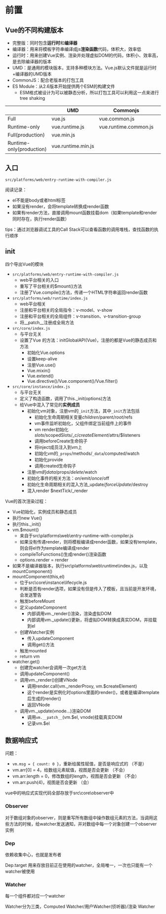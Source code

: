 # 前置

## Vue的不同构建版本

- 完整版：同时包含**运行时**和**编译器**
- 编译器：用来将模板字符串编译成js**渲染函数**代码，体积大，效率低
- 运行时：用来创建Vue实例、渲染并处理虚拟DOM的代码，体积小、效率高，是去除编译器的版本
- UMD：是通用的模块版本，支持多种模块方法。Vue.js默认文件就是运行时+编译器的UMD版本
- CommonJS：配合老版本的打包工具
- ES Module：从2.6版本开始提供两个ESM的构建文件
  - ESM格式被设计为可以被静态分析，所以打包工具可以利用这一点来进行tree shaking

|                          | UMD                | Commonjs              |      | ES Module          |
| ------------------------ | ------------------ | --------------------- | ---- | ------------------ |
| Full                     | vue.js             | vue.common.js         |      | vue.esm.js         |
| Runtime-only             | vue.runtime.js     | vue.runtime.common.js |      | vue.runtime.esm.js |
| Full(production)         | vue.min.js         |                       |      |                    |
| Runtime-only(production) | vue.runtime.min.js |                       |      |                    |

## 入口

`src/platforms/web/entry-runtime-with-compiler.js`

阅读记录：

- el不能是body或者html标签
- 如果没有render，会将template转换成render函数
- 如果有render方法，直接调用mount函数挂载dom（如果template和render同时存在，执行render函数）

tips：通过浏览器调试工具的Call Stack可以查看函数的调用堆栈，查找函数的执行顺序

## init

四个导出Vue的模块

- `src/platforms/web/entry-runtime-with-compiler.js`
  - web平台相关的入口
  - 重写了平台相关的$mount()方法
  - 注册了Vue.compile()方法，传递一个HTML字符串返回render函数
- `src/platforms/web/runtime/index.js`
  - web平台相关
  - 注册和平台相关的全局指令：v-model、v-show
  - 注册和平台相关的全局组件：v-transition、v-transition-group
  - 将__patch__注册成全局方法
- `src/core/index.js`
  - 与平台无关
  - 设置了Vue 的方法：initGlobalAPI(Vue)，注册的都是Vue的静态成员和方法
    - 初始化Vue.options
    - 设置keep-alive
    - 注册Vue.use()
    - Vue.mixin()
    - Vue.extend()
    - Vue.directive()/Vue.component()/Vue.filter()
- `src/core/instance/index.js`
  - 与平台无关
  - 定义了构造函数，调用了this._init(options)方法
  - 给Vue中混入了常见的**实例成员**
    - 初始化vm对象，注册vm的`_init`方法，其中`_init`方法包括
      - 初始化生命周期相关变量$children/$parent/$root/$refs
      - vm事件监听初始化，父组件绑定当前组件上的事件
      - vm render初始化 $slots/$scopedSlots/_c/$createElement/$attrs/$listeners
      - 调用beforeCreate生命钩子
      - 将inject成员注入到vm上
      - 初始化vm的`_props`/methods/`_data`/computed/watch
      - 初始化provide
      - 调用created生命钩子
    - 注册vm的$data/$props/$delete/$watch
    - 初始化事件的相关方法：$on/$emit/$once/$off
    - 初始化生命周期相关的混入方法_update/$forceUpdate/$destroy
    - 混入render $nextTick/_render

Vue的首次渲染过程：

- Vue初始化，实例成员和静态成员
- 执行new Vue()
- 执行this._init()
- vm.$mount()
  - 来自于src\platforms\web\entry-runtime-with-compiler.js
  - 如果没有传递render，则将模板编译成render函数，如果没有template，则会将el作为template编译成render
  - compileToFunctions()生成render()渲染函数
  - options.render = render
- 如果不是编译器版本，执行src\platforms\web\runtime\index.js，以及mountComponent()
- mountComponent(this,el)
  - 位于src\core\instance\lifecycle.js
  - 判断是否有render选项，如果没有但是传入了模板，且当前是开发环境，会发送警告
  - 触发beforeMount
  - 定义updateComponent
    - 内部调用vm._render()渲染，渲染虚拟DOM
    - 内部调用vm._update()更新，将虚拟DOM转换成真实DOM，并挂载到el
  - 创建Watcher实例
    - 传入updateComponent
    - 调用get()方法
  - 触发mounted
  - return vm
- watcher.get()
  - 创建完watcher会调用一次get方法
  - 调用updateComponent()
  - 调用vm._render()创建VNode
    - 调用render.call(vm._renderProxy, vm.$createElement)
    - 这个render是实例化时options里面的render()，或者是编译template后生成的render()
    - 返回VNode
  - 调用vm._update(vnode...)渲染DOM
    - 调用`vm.__patch__`(vm.$el, vnode)挂载真实DOM
    - 记录vm.$el

## 数据响应式

问题：

- `vm.msg = { count: 0 }`，重新给属性赋值，是否是响应式的 （不是）
- vm.arr[0] = 4，给数组元素赋值，视图是否会更新 （不会）
- vm.arr.length = 0，修改数组的length，视图是否会更新 （不会）
- vm.arr.push(4)，视图是否会更新 （会）

vue中的响应式实现代码全部存放于src\core\observer中

### Observer

对于数组对象的observer，则是重写所有数组中操作数组元素的方法，当调用这些方法的时候，给watcher发送通知，并对数组中每一个对象创建一个observer实例

### Dep

依赖收集中心，也就是发布者

Dep.target 用来存放目前正在使用的watcher，全局唯一，一次也只能有一个watcher被使用

### Watcher

每一个组件都对应一个watcher

Watcher分为三类，Computed Watcher/用户Watcher(侦听器)/渲染 Watcher



